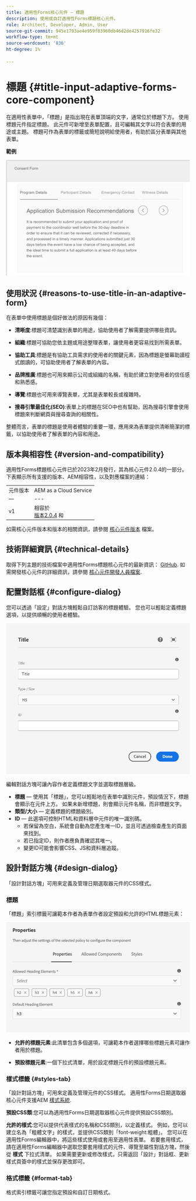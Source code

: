 ```yaml
---
title: 適用性Forms核心元件 — 標題
description: 使用或自訂適用性Forms標題核心元件。
role: Architect, Developer, Admin, User
source-git-commit: 945e1793ae4e959f83960db46d2de4257916fe32
workflow-type: tm+mt
source-wordcount: '836'
ht-degree: 1%

---
```



# 標題 {#title-input-adaptive-forms-core-component}

在適用性表單中，「標題」是指出現在表單頂端的文字，通常位於標題下方。 使用標題元件指定標題。 此元件可新增至表單配置，且可編輯其文字以符合表單的用途或主題。 標題可作為表單的標籤或簡短說明給使用者，有助於區分表單與其他表單。

**範例**

![](/help/adaptive-forms/assets/title.png)

## 使用狀況 {#reasons-to-use-title-in-an-adaptive-form}

在表單中使用標題是個好做法的原因有幾個：

* **清晰度**:標題可清楚識別表單的用途，協助使用者了解需要提供哪些資訊。

* **組織**:標題可協助您依主題或用途整理表單，讓使用者更容易找到所需表單。

* **協助工具**:標題是有協助工具需求的使用者的關鍵元素，因為標題是螢幕助讀程式朗讀的，可協助使用者了解表單的內容。

* **品牌推廣**:標題也可用來顯示公司或組織的名稱，有助於建立對使用者的信任感和熟悉感。

* **導覽**:標題也可用來導覽表單，尤其是表單較長或複雜時。

* **搜尋引擎最佳化(SEO)**:表單上的標題在SEO中也有幫助，因為搜尋引擎會使用標題來判斷網頁與搜尋查詢的相關性。

整體而言，表單的標題是使用者體驗的重要一環，應用來為表單提供清晰簡潔的標籤，以協助使用者了解表單的內容和用途。

## 版本與相容性 {#version-and-compatibility}

適用性Forms標題核心元件已於2023年2月發行，其為核心元件2.0.4的一部分。下表顯示所有支援的版本、AEM相容性，以及對應檔案的連結：

|  |  |
|---|---|
| 元件版本 | AEM as a Cloud Service  |
| — | --- |
| v1 | 相容於<br>[版本2.0.4](/help/versions.md) 和 | 相容 | 相容 |

如需核心元件版本和版本的相關資訊，請參閱 [核心元件版本](/help/versions.md) 檔案。

<!-- ## Sample Component Output {#sample-component-output}

To experience the Accordion Component as well as see examples of its configuration options as well as HTML and JSON output, visit the [Component Library](https://adobe.com/go/aem_cmp_library_accordion). -->


## 技術詳細資訊 {#technical-details}

取得下列主題的技術檔案中適用性Forms標題核心元件的最新資訊： [GitHub](https://github.com/adobe/aem-core-forms-components/tree/master/ui.af.apps/src/main/content/jcr_root/apps/core/fd/components/form/title/v1/title). 如需開發核心元件的詳細資訊，請參閱 [核心元件開發人員檔案](/help/developing/overview.md).

## 配置對話框 {#configure-dialog}

您可以透過「設定」對話方塊輕鬆自訂訪客的標題體驗。 您也可以輕鬆定義標題選項，以提供順暢的使用者體驗。

![基本標籤](/help/adaptive-forms/assets/title_properties.png)

編輯對話方塊可讓內容作者定義標題文字並選取標題層級。

* **標題**  — 使用其「標題」，您可以輕鬆地在表單中識別元件，預設情況下，標題會顯示在元件上方。 如果未新增標題，則會顯示元件名稱，而非標題文字。
* **類型/大小**  — 定義標題的標題級別。
* **ID**  — 此選項可控制HTML和資料層中元件的唯一識別碼。
   * 若保留為空白，系統會自動為您產生唯一ID，並且可透過檢查產生的頁面來找到。
   * 若已指定ID，則作者應負責確認其唯一。
   * 變更ID可能會影響CSS、JS和資料層追蹤。

## 設計對話方塊 {#design-dialog}

「設計對話方塊」可用來定義及管理日期選取器元件的CSS樣式。

### 標題

「標題」索引標籤可讓範本作者為表單作者設定預設和允許的HTML標題元素：

![設計對話框標題頁簽](/help/assets/accordion-design-properties.png)

* **允許的標題元素**:此清單包含多個選項，可讓範本作者選擇哪些標題元素可讓作者用於標題。

* **預設標題元素**:一個下拉式清單，用於設定標題元件的預設標題元素。


### 樣式標籤 {#styles-tab}

「設計對話方塊」可用來定義及管理元件的CSS樣式。 適用性Forms日期選取器核心元件支援AEM [樣式系統](/help/get-started/authoring.md#component-styling).

**預設CSS類**:您可以為適用性Forms日期選取器核心元件提供預設CSS類別。

**允許的樣式**:您可以提供代表樣式的名稱和CSS類別，以定義樣式。 例如，您可以建立名為「粗體文字」的樣式，並提供CSS類別「font-weight:粗體」。 您可以在適用性Forms編輯器中，將這些樣式使用或套用至適用性表單。 若要套用樣式，請在適用性Forms編輯器中選取您要套用樣式的元件、導覽至屬性對話方塊，然後從 **樣式** 下拉式清單。 如果需要更新或修改樣式，只需返回「設計」對話框、更新樣式頁簽中的樣式並保存更改即可。

### 格式標籤 {#format-tab}

格式索引標籤可讓您指定預設和自訂日期格式。

